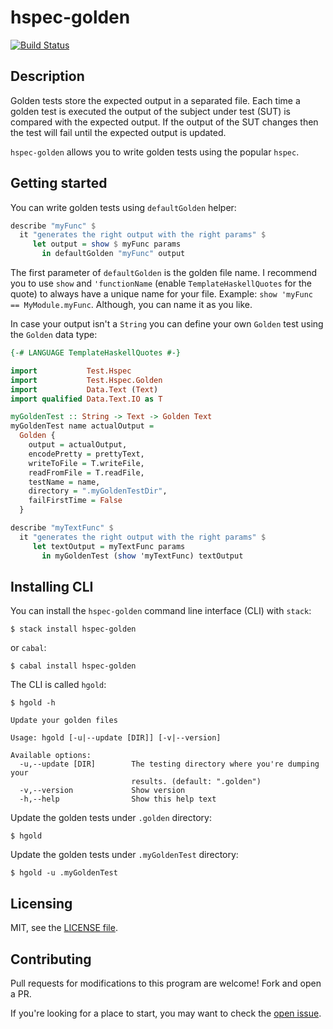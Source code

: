 # hspec-golden
[![Build Status](https://travis-ci.org/stackbuilders/hspec-golden.svg?branch=master)](https://travis-ci.org/stackbuilders/hspec-golden)

## Description
Golden tests store the expected output in a separated file. Each time a golden test
is executed the output of the subject under test (SUT) is compared with the
expected output. If the output of the SUT changes then the test will fail until
the expected output is updated.

`hspec-golden` allows you to write golden tests using the popular `hspec`.

## Getting started

You can write golden tests using `defaultGolden` helper:

```haskell
describe "myFunc" $
  it "generates the right output with the right params" $
     let output = show $ myFunc params
       in defaultGolden "myFunc" output
```

The first parameter of `defaultGolden` is the golden file name. I recommend you to use
`show` and `'functionName` (enable `TemplateHaskellQuotes` for the quote) to
always have a unique name for your file. Example: `show 'myFunc == MyModule.myFunc`.
Although, you can name it as you like.

In case your output isn't a `String` you can define your own `Golden` test
using the `Golden` data type:

```haskell
{-# LANGUAGE TemplateHaskellQuotes #-}

import           Test.Hspec
import           Test.Hspec.Golden
import           Data.Text (Text)
import qualified Data.Text.IO as T

myGoldenTest :: String -> Text -> Golden Text
myGoldenTest name actualOutput =
  Golden {
    output = actualOutput,
    encodePretty = prettyText,
    writeToFile = T.writeFile,
    readFromFile = T.readFile,
    testName = name,
    directory = ".myGoldenTestDir",
    failFirstTime = False
  }

describe "myTextFunc" $
  it "generates the right output with the right params" $
     let textOutput = myTextFunc params
       in myGoldenTest (show 'myTextFunc) textOutput
```

## Installing CLI

You can install the `hspec-golden` command line interface (CLI) with `stack`:

```
$ stack install hspec-golden
```

or `cabal`:


```
$ cabal install hspec-golden
```

The CLI is called `hgold`:

```
$ hgold -h

Update your golden files

Usage: hgold [-u|--update [DIR]] [-v|--version]

Available options:
  -u,--update [DIR]        The testing directory where you're dumping your
                           results. (default: ".golden")
  -v,--version             Show version
  -h,--help                Show this help text
```

Update the golden tests under `.golden` directory:

```
$ hgold
```

Update the golden tests under `.myGoldenTest` directory:

```
$ hgold -u .myGoldenTest
```

## Licensing

MIT, see the [LICENSE file](./LICENSE).

## Contributing
Pull requests for modifications to this program are welcome! Fork and open a PR.

If you're looking for a place to start, you may want to check the [open issue](https://github.com/stackbuilders/hspec-golden/issues).

